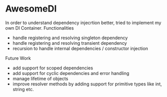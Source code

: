 # AwesomeDI
In order to understand dependency injecrtion better, tried to implement my own DI Container.
Functionalities
- handle registering and resolving singleton dependency
- handle registering and resolving transient dependency
- recursion to handle internal dependencies / constructor injection

Future Work
- add support for scoped dependencies
- add support for cyclic dependencies and error handling
- manage lifetime of objects
- improve resolver methods by adding support for primitive types like int, string etc.
